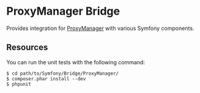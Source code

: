 ProxyManager Bridge
===================

Provides integration for [ProxyManager][1] with various Symfony components.

Resources
---------

You can run the unit tests with the following command:

    $ cd path/to/Symfony/Bridge/ProxyManager/
    $ composer.phar install --dev
    $ phpunit

[1]: https://github.com/Ocramius/ProxyManager
